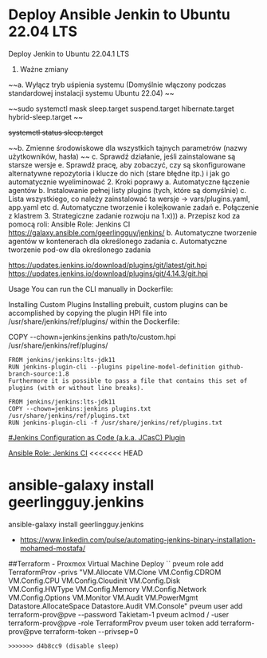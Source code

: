 # Deploy Ansible Jenkin to Ubuntu 22.04 LTS
Deploy Jenkin to Ubuntu 22.04.1 LTS

1. Ważne zmiany
   
  ~~a. Wyłącz tryb uśpienia systemu (Domyślnie włączony podczas standardowej instalacji systemu Ubuntu 22.04) ~~
   
  ~~sudo systemctl mask sleep.target suspend.target hibernate.target hybrid-sleep.target ~~
 
  ~~systemctl status sleep.target~~
   
  ~~b. Zmienne środowiskowe dla wszystkich tajnych parametrów (nazwy użytkowników, hasła) ~~
    c. Sprawdź działanie, jeśli zainstalowane są starsze wersje
    e. Sprawdź pracę, aby zobaczyć, czy są skonfigurowane alternatywne repozytoria i klucze do nich (stare błędne itp.) i jak go automatycznie wyeliminować
2. Kroki poprawy
    a. Automatyczne łączenie agentów
    b. Instalowanie pełnej listy  plugins (tych, które są domyślnie)
    c. Lista wszystkiego, co należy zainstalować ta wersje -> vars/plugins.yaml, app.yaml etc
    d. Automatyczne tworzenie i kolejkowanie zadań
    e. Połączenie z klastrem
3. Strategiczne zadanie rozwoju na 1.x)))
    a. Przepisz kod za pomocą roli: Ansible Role: Jenkins CI
       https://galaxy.ansible.com/geerlingguy/jenkins/
    b. Automatyczne tworzenie agentów w kontenerach dla określonego zadania
    с. Automatyczne tworzenie pod-ow dla określonego zadania

https://updates.jenkins.io/download/plugins/git/latest/git.hpi
https://updates.jenkins.io/download/plugins/git/4.14.3/git.hpi

Usage
You can run the CLI manually in Dockerfile:

Installing Custom Plugins
Installing prebuilt, custom plugins can be accomplished by copying the plugin HPI file into /usr/share/jenkins/ref/plugins/ within the Dockerfile:

COPY --chown=jenkins:jenkins path/to/custom.hpi /usr/share/jenkins/ref/plugins/

```
FROM jenkins/jenkins:lts-jdk11
RUN jenkins-plugin-cli --plugins pipeline-model-definition github-branch-source:1.8
Furthermore it is possible to pass a file that contains this set of plugins (with or without line breaks).
```

```
FROM jenkins/jenkins:lts-jdk11
COPY --chown=jenkins:jenkins plugins.txt /usr/share/jenkins/ref/plugins.txt
RUN jenkins-plugin-cli -f /usr/share/jenkins/ref/plugins.txt
```


[#Jenkins Configuration as Code (a.k.a. JCasC) Plugin](https://plugins.jenkins.io/configuration-as-code/)


[Ansible Role: Jenkins CI](https://github.com/geerlingguy/ansible-role-jenkins)
<<<<<<< HEAD

ansible-galaxy install geerlingguy.jenkins
=======
ansible-galaxy install geerlingguy.jenkins


* https://www.linkedin.com/pulse/automating-jenkins-binary-installation-mohamed-mostafa/

##Terraform - Proxmox Virtual Machine Deploy
``
pveum role add TerraformProv -privs "VM.Allocate VM.Clone VM.Config.CDROM VM.Config.CPU VM.Config.Cloudinit VM.Config.Disk \
VM.Config.HWType VM.Config.Memory VM.Config.Network VM.Config.Options VM.Monitor VM.Audit VM.PowerMgmt Datastore.AllocateSpace Datastore.Audit VM.Console"
pveum user add terraform-prov@pve --password Takietam-1
pveum aclmod / -user terraform-prov@pve -role TerraformProv
pveum user token add terraform-prov@pve terraform-token --privsep=0
```
>>>>>>> d4b8cc9 (disable sleep)
